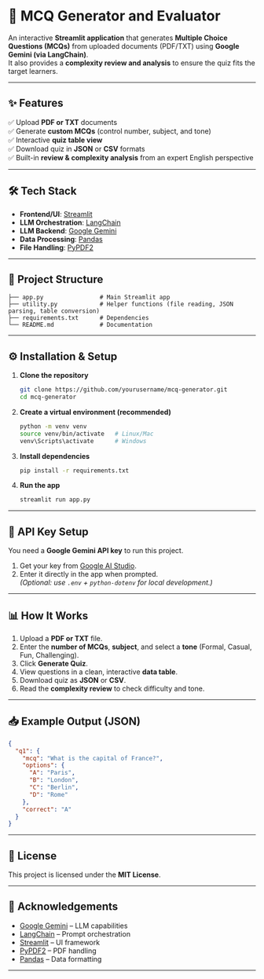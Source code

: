 # 📘 MCQ Generator and Evaluator  

An interactive **Streamlit application** that generates **Multiple Choice Questions (MCQs)** from uploaded documents (PDF/TXT) using **Google Gemini (via LangChain)**.  
It also provides a **complexity review and analysis** to ensure the quiz fits the target learners.  

---

## ✨ Features
✅ Upload **PDF or TXT** documents  
✅ Generate **custom MCQs** (control number, subject, and tone)  
✅ Interactive **quiz table view**  
✅ Download quiz in **JSON** or **CSV** formats  
✅ Built-in **review & complexity analysis** from an expert English perspective  

---

## 🛠️ Tech Stack
- **Frontend/UI**: [Streamlit](https://streamlit.io/)  
- **LLM Orchestration**: [LangChain](https://www.langchain.com/)  
- **LLM Backend**: [Google Gemini](https://ai.google.dev/)  
- **Data Processing**: [Pandas](https://pandas.pydata.org/)  
- **File Handling**: [PyPDF2](https://pypi.org/project/PyPDF2/)  

---

## 📂 Project Structure
```
├── app.py                # Main Streamlit app
├── utility.py            # Helper functions (file reading, JSON parsing, table conversion)
├── requirements.txt      # Dependencies
└── README.md             # Documentation
```

---

## ⚙️ Installation & Setup

1. **Clone the repository**
   ```bash
   git clone https://github.com/yourusername/mcq-generator.git
   cd mcq-generator
   ```

2. **Create a virtual environment (recommended)**
   ```bash
   python -m venv venv
   source venv/bin/activate   # Linux/Mac
   venv\Scripts\activate      # Windows
   ```

3. **Install dependencies**
   ```bash
   pip install -r requirements.txt
   ```

4. **Run the app**
   ```bash
   streamlit run app.py
   ```

---

## 🔑 API Key Setup
You need a **Google Gemini API key** to run this project.  

1. Get your key from [Google AI Studio](https://aistudio.google.com/).  
2. Enter it directly in the app when prompted.  
   *(Optional: use `.env` + `python-dotenv` for local development.)*  

---

## 📊 How It Works
1. Upload a **PDF or TXT** file.  
2. Enter the **number of MCQs**, **subject**, and select a **tone** (Formal, Casual, Fun, Challenging).  
3. Click **Generate Quiz**.  
4. View questions in a clean, interactive **data table**.  
5. Download quiz as **JSON** or **CSV**.  
6. Read the **complexity review** to check difficulty and tone.  

---

## 📥 Example Output (JSON)
```json
{
  "q1": {
    "mcq": "What is the capital of France?",
    "options": {
      "A": "Paris",
      "B": "London",
      "C": "Berlin",
      "D": "Rome"
    },
    "correct": "A"
  }
}
```

---


## 📜 License
This project is licensed under the **MIT License**.  

---

## 🙌 Acknowledgements
- [Google Gemini](https://ai.google.dev/) – LLM capabilities  
- [LangChain](https://www.langchain.com/) – Prompt orchestration  
- [Streamlit](https://streamlit.io/) – UI framework  
- [PyPDF2](https://pypi.org/project/PyPDF2/) – PDF handling  
- [Pandas](https://pandas.pydata.org/) – Data formatting  

---
